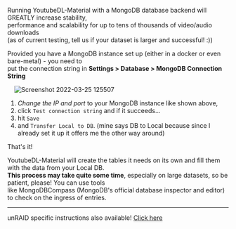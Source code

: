 Running YoutubeDL-Material with a MongoDB database backend will GREATLY increase stability,  
performance and scalability for up to tens of thousands of video/audio downloads  
(as of current testing, tell us if your dataset is larger and successful! :))

Provided you have a MongoDB instance set up (either in a docker or even bare-metal) - you need to  
put the connection string in **Settings > Database > MongoDB Connection String**

&nbsp;&nbsp;&nbsp;&nbsp;![Screenshot 2022-03-25 125507](https://user-images.githubusercontent.com/1912133/160116383-687c2936-b91c-4571-9b49-afd39e072a87.png)

1. _Change the IP and port_ to your MongoDB instance like shown above,
2. click `Test connection string` and if it succeeds...
3. hit `Save`
4. and `Transfer Local to DB`.
(mine says DB to Local because since I already set it up it offers me the other way around)

That's it!

YoutubeDL-Material will create the tables it needs on its own and fill them with the data from your Local DB.  
**This process may take quite some time**, especially on large datasets, so be patient, please! You can use tools  
like MongoDBCompass (MongoDB's official database inspector and editor) to check on the ingress of entries.

<hr>

unRAID specific instructions also available! [Click here](https://github.com/Tzahi12345/YoutubeDL-Material/wiki/unRAID#mongodb-database-setup)